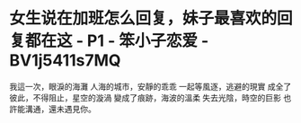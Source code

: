 # 女生说在加班怎么回复，妹子最喜欢的回复都在这 - P1 - 笨小子恋爱 - BV1j5411s7MQ

我這一次，眼淚的海灘 人海的城市，安靜的乖乖 一起等風逐，逃避的現實 成全了彼此，不得阻止，星空的漩渦 變成了痕跡，海波的溫柔 失去光陰，時空的巨影 也許能溝通，還未遇見你。

